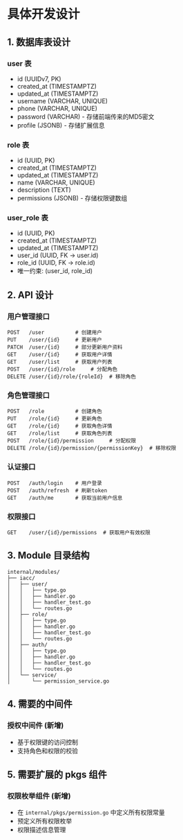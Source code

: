 # 具体开发设计

## 1. 数据库表设计

### user 表
- id (UUIDv7, PK)
- created_at (TIMESTAMPTZ)
- updated_at (TIMESTAMPTZ)  
- username (VARCHAR, UNIQUE)
- phone (VARCHAR, UNIQUE)
- password (VARCHAR) - 存储前端传来的MD5密文
- profile (JSONB) - 存储扩展信息

### role 表
- id (UUID, PK)
- created_at (TIMESTAMPTZ)
- updated_at (TIMESTAMPTZ)
- name (VARCHAR, UNIQUE)
- description (TEXT)
- permissions (JSONB) - 存储权限键数组

### user_role 表
- id (UUID, PK)
- created_at (TIMESTAMPTZ)
- updated_at (TIMESTAMPTZ)
- user_id (UUID, FK → user.id)
- role_id (UUID, FK → role.id)
- 唯一约束: (user_id, role_id)

## 2. API 设计

### 用户管理接口
```
POST   /user          # 创建用户
PUT    /user/{id}     # 更新用户
PATCH  /user/{id}     # 部分更新用户资料
GET    /user/{id}     # 获取用户详情
GET    /user/list     # 获取用户列表
POST   /user/{id}/role     # 分配角色
DELETE /user/{id}/role/{roleId}  # 移除角色
```

### 角色管理接口
```
POST   /role          # 创建角色
PUT    /role/{id}     # 更新角色
GET    /role/{id}     # 获取角色详情
GET    /role/list     # 获取角色列表
POST   /role/{id}/permission     # 分配权限
DELETE /role/{id}/permission/{permissionKey}  # 移除权限
```

### 认证接口
```
POST   /auth/login    # 用户登录
POST   /auth/refresh  # 刷新token
GET    /auth/me       # 获取当前用户信息
```

### 权限接口
```
GET    /user/{id}/permissions  # 获取用户有效权限
```

## 3. Module 目录结构

```
internal/modules/
├── iacc/
│   ├── user/
│   │   ├── type.go
│   │   ├── handler.go
│   │   ├── handler_test.go
│   │   └── routes.go
│   ├── role/
│   │   ├── type.go
│   │   ├── handler.go
│   │   ├── handler_test.go
│   │   └── routes.go
│   ├── auth/
│   │   ├── type.go
│   │   ├── handler.go
│   │   ├── handler_test.go
│   │   └── routes.go
│   └── service/
│       └── permission_service.go
```

## 4. 需要的中间件

### 授权中间件 (新增)
- 基于权限键的访问控制
- 支持角色和权限的校验

## 5. 需要扩展的 pkgs 组件

### 权限枚举组件 (新增)
- 在 `internal/pkgs/permission.go` 中定义所有权限常量
- 预定义所有权限枚举
- 权限描述信息管理
